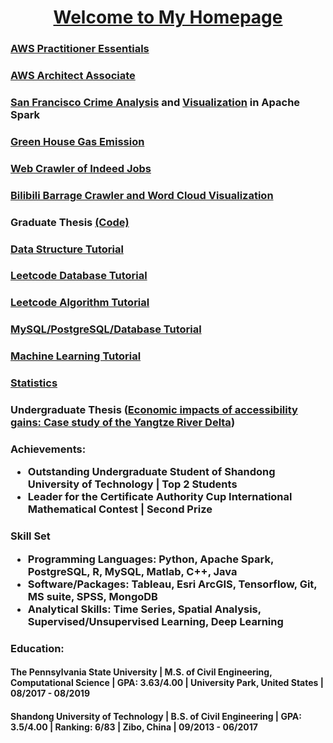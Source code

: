 

<html>
<body>
<h1 style="text-align:center">
  <a href="https://iyutpo.github.io/Yinghai-Yu/">Welcome to My Homepage</a>
</h1>
</body>
</html>


<h3><a href="https://github.com/iyutpo/AWS_Practitioner/tree/master/aws_essentials">AWS Practitioner Essentials</a></h3>
<h3><a href="https://github.com/iyutpo/AWS_Practitioner/tree/master/aws_architect_associate">AWS Architect Associate</a></h3>

<h3><a href="https://github.com/iyutpo/San-Fancicso-Crime">San Francisco Crime Analysis</a><a> and </a><a href="https://www.youtube.com/watch?v=5P6qwwHRRzE&feature=youtu.be">Visualization</a><a> in Apache Spark</a></h3>

<h3><a href="https://github.com/iyutpo/Greenhouse">Green House Gas Emission</a></h3>
<h3><a href="https://github.com/iyutpo/Indeed-Job-Openings-Crawler">Web Crawler of Indeed Jobs</a></h3>
<h3><a href="https://github.com/iyutpo/BarrageWordFrequencyVisualization/blob/master/BilibiliBarrage.ipynb">Bilibili Barrage Crawler and Word Cloud Visualization</a></h3>
<h3><a>Graduate Thesis </a><a href="https://github.com/iyutpo/Graduate">(Code)</a></h3>
<h3><a href="https://github.com/iyutpo/DStructures">Data Structure Tutorial</a></h3>
<h3><a href="https://github.com/iyutpo/LeetCode_DataBase">Leetcode Database Tutorial</a></h3>
<h3><a href="https://github.com/iyutpo/Leetcode_Algorithm">Leetcode Algorithm Tutorial</a></h3>
<h3><a href="https://github.com/iyutpo/SQL">MySQL/PostgreSQL/Database Tutorial</a></h3>
<h3><a href="https://github.com/iyutpo/Machinea_Learning">Machine Learning Tutorial</a></h3>
<h3><a href="https://github.com/iyutpo/Statistics">Statistics</a></h3>
<h3><a>Undergraduate Thesis (</a><a href="https://www.sciencedirect.com/science/article/pii/S0197397517301790">Economic impacts of accessibility gains: Case study of the Yangtze River Delta</a><a>)</a></h3>

<h3>Achievements:
  <ul>
    <li>Outstanding Undergraduate Student of Shandong University of Technology | <b>Top 2 Students</b></li>
    <li>Leader for the Certificate Authority Cup International Mathematical Contest | <b>Second Prize</b></li>
  </ul>
</h3>
<h3>Skill Set
  <ul>
    <li><b>Programming Languages: </b>Python, Apache Spark, PostgreSQL, R, MySQL, Matlab, C++, Java</li>
    <li><b>Software/Packages: </b>Tableau, Esri ArcGIS, Tensorflow, Git, MS suite, SPSS, MongoDB</li>
    <li><b>Analytical Skills: </b>Time Series, Spatial Analysis, Supervised/Unsupervised Learning, Deep Learning</li>
  </ul>
</h3>
<h3>Education: 
  <h4><b>The Pennsylvania State University</b> | M.S. of Civil Engineering, Computational Science | GPA: 3.63/4.00 | University Park, United States | 08/2017 - 08/2019</h4>
  <h4><b>Shandong University of Technology</b> | B.S. of Civil Engineering | GPA: 3.5/4.00 | Ranking: 6/83 | Zibo, China | 09/2013 - 06/2017</h4>
</h3>

<!--Whenever you commit to this repository, GitHub Pages will run [Jekyll](https://jekyllrb.com/) to rebuild the pages in your site, from the content in your Markdown files.-->

<!--
- Bulleted
- List
1. Numbered
2. List
**Bold** and _Italic_ and `Code` text
[Link](url) and ![Image](src)
```-->

